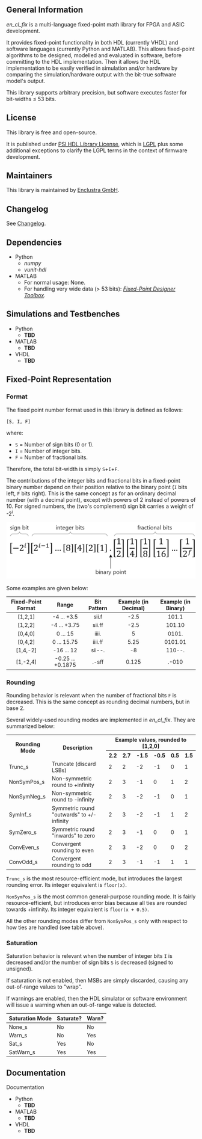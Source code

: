 ## General Information

*en_cl_fix* is a multi-language fixed-point math library for FPGA and ASIC development.

It provides fixed-point functionality in both HDL (currently VHDL) and software languages (currently Python and MATLAB). This allows fixed-point algorithms to be designed, modelled and evaluated in software, before committing to the HDL implementation. Then it allows the HDL implementation to be easily verified in simulation and/or hardware by comparing the simulation/hardware output with the bit-true software model's output.

This library supports arbitrary precision, but software executes faster for bit-widths ≤ 53 bits.

## License
This library is free and open-source.

It is published under [PSI HDL Library License](License.txt), which is [LGPL](LGPL2_1.txt) plus some additional exceptions to clarify the LGPL terms in the context of firmware development.

## Maintainers
This library is maintained by [Enclustra GmbH](https://www.enclustra.com/en).

## Changelog
See [Changelog](Changelog.md).

## Dependencies

- Python
    - *numpy*
    - *vunit-hdl*
- MATLAB
    - For normal usage: None.
    - For handling very wide data (> 53 bits): [*Fixed-Point Designer Toolbox*](https://www.mathworks.com/products/fixed-point-designer.html).

## Simulations and Testbenches

* Python
  * **TBD**
* MATLAB
  * **TBD**
* VHDL
  * **TBD**

## Fixed-Point Representation

### Format

The fixed point number format used in this library is defined as follows:

```
[S, I, F]
```

where:

- `S` = Number of sign bits (0 or 1).
- `I` = Number of integer bits.
- `F` = Number of fractional bits.

Therefore, the total bit-width is simply `S`+`I`+`F`.

The contributions of the integer bits and fractional bits in a fixed-point binary number depend on their position relative to the binary point (`I` bits left, `F` bits right). This is the same concept as for an ordinary decimal number (with a decimal point), except with powers of 2 instead of powers of 10. For signed numbers, the (two's complement) sign bit carries a weight of -2<sup>i</sup>.

<img src="doc/images/BitWeights.png" alt="BitWeights" style="zoom: 67%;" />

Some examples are given below:

| Fixed-Point Format |       Range       | Bit Pattern | Example (in Decimal) | Example (in Binary) |
| :----------------: | :---------------: | :---------: | :------------------: | :-----------------: |
|      [1,2,1]       |    -4 ... +3.5    |    sii.f    |         -2.5         |           101.1     |
|      [1,2,2]       |   -4 ... +3.75    |   sii.ff    |         -2.5         |           101.10    |
|      [0,4,0]       |     0 ... 15      |    iiii.    |          5           |           0101.     |
|      [0,4,2]       |    0 ... 15.75    |   iiii.ff   |         5.25         |          0101.01    |
|      [1,4,-2]      |    -16 ... 12     |   sii--.    |          -8          |           110--.    |
|      [1,-2,4]      | -0.25 ... +0.1875 |    .-sff    |        0.125         |           .-010     |

### Rounding

Rounding behavior is relevant when the number of fractional bits `F` is decreased. This is the same concept as rounding decimal numbers, but in base 2.

Several widely-used rounding modes are implemented in *en_cl_fix*. They are summarized below:
<table> 
  <tr>
    <th rowspan="2"> Rounding Mode </th>
    <th rowspan="2"> Description </th>
    <th colspan="6"> Example values, rounded to [1,2,0] </th>
  </tr>
  <tr>
    <th> 2.2 </th> <th> 2.7 </th> <th> -1.5 </th> <th> -0.5 </th> <th> 0.5 </th> <th> 1.5 </th>
  </tr>
  <tr>
    <td> Trunc_s </td>
    <td> Truncate (discard LSBs) </td>
    <td> 2 </td> <td> 2 </td> <td> -2 </td> <td> -1 </td> <td> 0 </td> <td> 1 </td>
  </tr>
  <tr>
    <td> NonSymPos_s </td>
    <td> Non-symmetric round to +infinity </td>
    <td> 2 </td> <td> 3 </td> <td> -1 </td> <td> 0 </td> <td> 1 </td> <td> 2 </td>
  </tr>
  <tr>
    <td> NonSymNeg_s </td>
    <td> Non-symmetric round to -infinity </td>
    <td> 2 </td> <td> 3 </td> <td> -2 </td> <td> -1 </td> <td> 0 </td> <td> 1 </td>
  </tr>
  <tr>
    <td> SymInf_s </td>
    <td> Symmetric round "outwards" to +/- infinity </td>
    <td> 2 </td> <td> 3 </td> <td> -2 </td> <td> -1 </td> <td> 1 </td> <td> 2 </td>
  </tr>
  <tr>
    <td> SymZero_s </td>
    <td> Symmetric round "inwards" to zero </td>
    <td> 2 </td> <td> 3 </td> <td> -1 </td> <td> 0 </td> <td> 0 </td> <td> 1 </td>
  </tr>
  <tr>
    <td> ConvEven_s </td>
    <td> Convergent rounding to even </td>
    <td> 2 </td> <td> 3 </td> <td> -2 </td> <td> 0 </td> <td> 0 </td> <td> 2 </td>
  </tr>
  <tr>
    <td> ConvOdd_s </td>
    <td> Convergent rounding to odd </td>
    <td> 2 </td> <td> 3 </td> <td> -1 </td> <td> -1 </td> <td> 1 </td> <td> 1 </td>
  </tr>
</table>

`Trunc_s` is the most resource-efficient mode, but introduces the largest rounding error. Its integer equivalent is `floor(x)`.

`NonSymPos_s` is the most common general-purpose rounding mode. It is fairly resource-efficient, but introduces error bias because all ties are rounded towards +infinity. Its integer equivalent is `floor(x + 0.5)`.

All the other rounding modes differ from `NonSymPos_s` only with respect to how ties are handled (see table above).

### Saturation

Saturation behavior is relevant when the number of integer bits `I` is decreased and/or the number of sign bits `S` is decreased (signed to unsigned).

If saturation is not enabled, then MSBs are simply discarded, causing any out-of-range values to "wrap".

If warnings are enabled, then the HDL simulator or software environment will issue a warning when an out-of-range value is detected.

| Saturation Mode | Saturate? | Warn? |
|-----------------|-----------|-------|
| None_s          | No        | No    |
| Warn_s          | No        | Yes   |
| Sat_s           | Yes       | No    |
| SatWarn_s       | Yes       | Yes   |

## Documentation

Documentation 

- Python
  - **TBD**
- MATLAB
  - **TBD**
- VHDL
  - **TBD**
